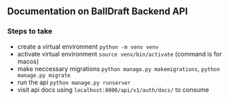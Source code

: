 ## Documentation on BallDraft Backend API

### Steps to take
- create a virtual environment `python -m venv venv`
- activate virtual environment `source venv/bin/activate` (command is for macos)
- make neccessary migrations `python manage.py makemigrations`, `python manage.py migrate`
- run the api `python manage.py runserver`
- visit api docs using `localhost:8000/api/v1/auth/docs/` to consume